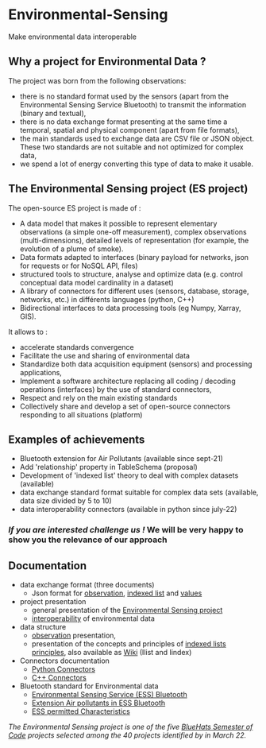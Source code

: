 # Environmental-Sensing
Make environmental data interoperable

## Why a project for Environmental Data ?

The project was born from the following observations:
    
- there is no standard format used by the sensors (apart from the Environmental Sensing Service Bluetooth) to transmit the information (binary and textual),
- there is no data exchange format presenting at the same time a temporal, 
spatial and physical component (apart from file formats),
- the main standards used to exchange data are CSV file or JSON object. These two
 standards are not suitable and not optimized for complex data,
- we spend a lot of energy converting this type of data to make it usable.

## The Environmental Sensing project (ES project)

The open-source ES project is made of :
    
- A data model that makes it possible to represent elementary observations 
(a simple one-off measurement), complex observations (multi-dimensions), 
detailed levels of representation (for example, the evolution of a plume of smoke).
- Data formats adapted to interfaces (binary payload for networks, json for requests 
or for NoSQL API, files)
- structured tools to structure, analyse and optimize data (e.g. control conceptual data 
model cardinality in a dataset)
- A library of connectors for different uses (sensors, database, storage, networks, etc.) 
in différents languages (python, C++)
- Bidirectional interfaces to data processing tools (eg Numpy, Xarray, GIS).

It allows to :
    
- accelerate standards convergence
- Facilitate the use and sharing of environmental data
- Standardize both data acquisition equipment (sensors) and processing applications,
- Implement a software architecture replacing all coding / decoding operations 
(interfaces) by the use of standard connectors,
- Respect and rely on the main existing standards
- Collectively share and develop a set of open-source connectors responding to 
all situations (platform)

## Examples of achievements

- Bluetooth extension for Air Pollutants (available since sept-21)
- Add 'relationship' property in TableSchema (proposal)
- Development of 'indexed list' theory to deal with complex datasets (available)
- data exchange standard format suitable for complex data sets (available, data size divided by 5 to 10)
- data interoperability connectors (available in python since july-22)

### ***If you are interested challenge us !*** We will be very happy to show you the relevance of our approach

## Documentation

- data exchange format (three documents)
    - Json format for [observation](./documentation/ObsJSON-Standard.pdf), [indexed list](./documentation/IlistJSON-Standard.pdf) and [values](./documentation/ESJSON-Standard.pdf)
- project presentation
    - general presentation of the [Environmental Sensing project](./documentation/ES-presentation.pdf)
    - [interoperability](./documentation/interoperability.pdf) of environmental data
- data structure
    - [observation](./documentation/Observation.pdf) presentation,
    - presentation of the concepts and principles of [indexed lists principles](./documentation/Ilist_principles.pdf), also available as [Wiki](https://github.com/loco-philippe/Environmental-Sensing/wiki/Indexed-list) (Ilist and Iindex)
- Connectors documentation
    - [Python Connectors](./python/README.md)
    - [C++ Connectors](./C%2B%2B)
- Bluetooth standard for Environmental data
    - [Environmental Sensing Service (ESS) Bluetooth](https://www.bluetooth.org/docman/handlers/downloaddoc.ashx?doc_id=294797)
    - [Extension Air pollutants in ESS Bluetooth](https://www.bluetooth.com/specifications/specs/gatt-specification-supplement-6/)
    - [ESS permitted Characteristics](https://btprodspecificationrefs.blob.core.windows.net/assigned-numbers/Assigned%20Number%20Types/permitted_characteristics.pdf)
    
 
*The Environmental Sensing project is one of the five [BlueHats Semester of Code](https://communs.numerique.gouv.fr/bluehats/bsoc-contributions-2022/) projects selected among the 40 projects identified by in March 22.*
